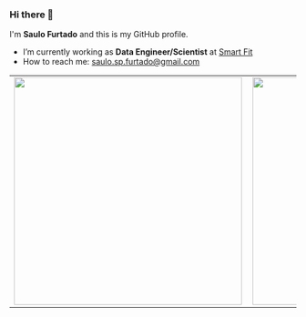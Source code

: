### Hi there 👋

I'm **Saulo Furtado** and this is my GitHub profile. 

- I’m currently working as **Data Engineer/Scientist** at [Smart Fit](https://www.smartfit.com.br)
- How to reach me: saulo.sp.furtado@gmail.com

<center>
<table>
    <tr>
        <td><img width="400px" align="left" src="https://github-readme-stats.vercel.app/api?username=SauloFurtado&theme=vue&count_private=true"/></td>
        <td><img width="400px" align="left" src="https://github-readme-stats.vercel.app/api/top-langs/?username=SauloFurtado&hide=html&layout=compact&theme=vue&count_private=true" /></td>
    </tr>   
</table>
</center> 
